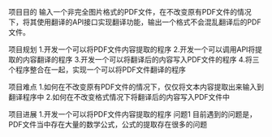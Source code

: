项目目的
输入一个非完全图片格式的PDF文件，在不改变原有PDF文件的情况下，将其使用翻译的API接口实现翻译功能，输出一个格式不会混乱翻译后的PDF文件。

项目规划
1.开发一个可以将PDF文件内容提取的程序
2.开发一个可以调用API将提取的内容翻译的程序
3.开发一个可以将翻译后的内容写入PDF文件的程序
4.将三个程序整合在一起，实现一个可以将PDF文件翻译的程序

项目难点
1.如何在不改变原有PDF文件的情况下，仅仅将文本内容提取出来输入到翻译程序中
2.如何在不改变格式情况下将翻译后的内容写入PDF文件中

项目进展
1.开发一个可以将PDF文件内容提取的程序
问题1
目前遇到的问题是，PDF文件当中存在大量的数学公式，公式的提取存在很多的问题
